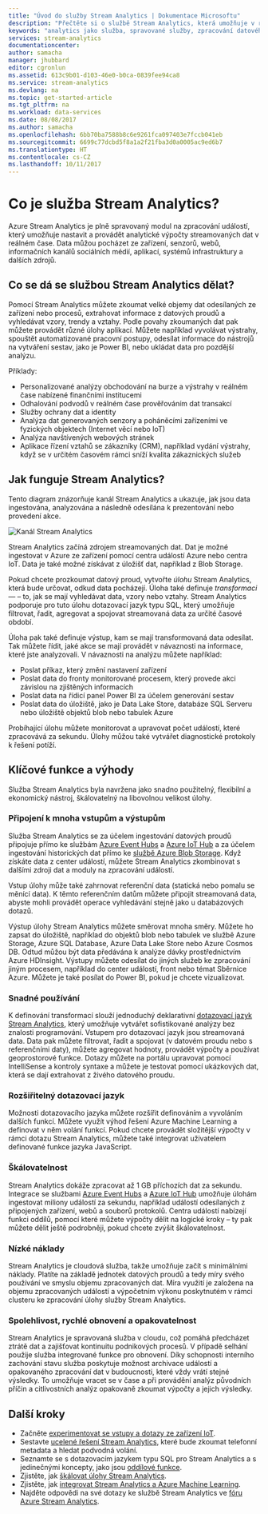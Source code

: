 ```yaml
---
title: "Úvod do služby Stream Analytics | Dokumentace Microsoftu"
description: "Přečtěte si o službě Stream Analytics, která umožňuje v reálném čase analyzovat data streamovaná z platformy Internet věcí (IOT)."
keywords: "analytics jako služba, spravované služby, zpracování datového proudu, streamování analytics, co je datový proud analytics"
services: stream-analytics
documentationcenter: 
author: samacha
manager: jhubbard
editor: cgronlun
ms.assetid: 613c9b01-d103-46e0-b0ca-0839fee94ca8
ms.service: stream-analytics
ms.devlang: na
ms.topic: get-started-article
ms.tgt_pltfrm: na
ms.workload: data-services
ms.date: 08/08/2017
ms.author: samacha
ms.openlocfilehash: 6bb70ba7588b8c6e9261fca097403e7fccb041eb
ms.sourcegitcommit: 6699c77dcbd5f8a1a2f21fba3d0a0005ac9ed6b7
ms.translationtype: HT
ms.contentlocale: cs-CZ
ms.lasthandoff: 10/11/2017
---
```

# <a name="what-is-stream-analytics"></a>Co je služba Stream Analytics?

Azure Stream Analytics je plně spravovaný modul na zpracování událostí, který umožňuje nastavit a provádět analytické výpočty streamovaných dat v reálném čase. Data můžou pocházet ze zařízení, senzorů, webů, informačních kanálů sociálních médií, aplikací, systémů infrastruktury a dalších zdrojů. 

## <a name="what-can-i-do-with-stream-analytics"></a>Co se dá se službou Stream Analytics dělat?

Pomocí Stream Analytics můžete zkoumat velké objemy dat odesílaných ze zařízení nebo procesů, extrahovat informace z datových proudů a vyhledávat vzory, trendy a vztahy. Podle povahy zkoumaných dat pak můžete provádět různé úlohy aplikací. Můžete například vyvolávat výstrahy, spouštět automatizované pracovní postupy, odesílat informace do nástrojů na vytváření sestav, jako je Power BI, nebo ukládat data pro pozdější analýzu. 

Příklady:

* Personalizované analýzy obchodování na burze a výstrahy v reálném čase nabízené finančními institucemi
* Odhalování podvodů v reálném čase prověřováním dat transakcí 
* Služby ochrany dat a identity
* Analýza dat generovaných senzory a poháněcími zařízeními ve fyzických objektech (Internet věcí nebo IoT)
* Analýza navštívených webových stránek
* Aplikace řízení vztahů se zákazníky (CRM), například vydání výstrahy, když se v určitém časovém rámci sníží kvalita zákaznických služeb

## <a name="how-does-stream-analytics-work"></a>Jak funguje Stream Analytics?

Tento diagram znázorňuje kanál Stream Analytics a ukazuje, jak jsou data ingestována, analyzována a následně odesílána k prezentování nebo provedení akce. 

![Kanál Stream Analytics](./media/stream-analytics-introduction/stream_analytics_intro_pipeline.png)

Stream Analytics začíná zdrojem streamovaných dat. Dat je možné ingestovat v Azure ze zařízení pomocí centra událostí Azure nebo centra IoT. Data je také možné získávat z úložišť dat, například z Blob Storage. 

Pokud chcete prozkoumat datový proud, vytvořte *úlohu* Stream Analytics, která bude určovat, odkud data pocházejí. Úloha také definuje *transformaci*&mdash; – to, jak se mají vyhledávat data, vzory nebo vztahy. Stream Analytics podporuje pro tuto úlohu dotazovací jazyk typu SQL, který umožňuje filtrovat, řadit, agregovat a spojovat streamovaná data za určité časové období.

Úloha pak také definuje výstup, kam se mají transformovaná data odesílat. Tak můžete řídit, jaké akce se mají provádět v návaznosti na informace, které jste analyzovali. V návaznosti na analýzu můžete například:

* Poslat příkaz, který změní nastavení zařízení 
* Poslat data do fronty monitorované procesem, který provede akci závislou na zjištěných informacích 
* Poslat data na řídicí panel Power BI za účelem generování sestav
* Poslat data do úložiště, jako je Data Lake Store, databáze SQL Serveru nebo úložiště objektů blob nebo tabulek Azure

Probíhající úlohu můžete monitorovat a upravovat počet událostí, které zpracovává za sekundu. Úlohy můžou také vytvářet diagnostické protokoly k řešení potíží.

## <a name="key-capabilities-and-benefits"></a>Klíčové funkce a výhody

Služba Stream Analytics byla navržena jako snadno použitelný, flexibilní a ekonomický nástroj, škálovatelný na libovolnou velikost úlohy.

### <a name="connectivity-to-many-inputs-and-outputs"></a>Připojení k mnoha vstupům a výstupům

Služba Stream Analytics se za účelem ingestování datových proudů připojuje přímo ke službám [Azure Event Hubs](https://azure.microsoft.com/services/event-hubs/) a [Azure IoT Hub](https://azure.microsoft.com/services/iot-hub/) a za účelem ingestování historických dat přímo ke [službě Azure Blob Storage](https://docs.microsoft.com/azure/storage/storage-introduction#blob-storage-accounts). Když získáte data z center událostí, můžete Stream Analytics zkombinovat s dalšími zdroji dat a moduly na zpracování událostí.

Vstup úlohy může také zahrnovat referenční data (statická nebo pomalu se měnící data). K těmto referenčním datům můžete připojit streamovaná data, abyste mohli provádět operace vyhledávání stejně jako u databázových dotazů.

Výstup úlohy Stream Analytics můžete směrovat mnoha směry. Můžete ho zapsat do úložiště, například do objektů blob nebo tabulek ve službě Azure Storage, Azure SQL Database, Azure Data Lake Store nebo Azure Cosmos DB. Odtud můžou být data předávána k analýze dávky prostřednictvím Azure HDInsight. Výstupy můžete odesílat do jiných služeb ke zpracování jiným procesem, například do center událostí, front nebo témat Sběrnice Azure. Můžete je také posílat do Power BI, pokud je chcete vizualizovat.

### <a name="ease-of-use"></a>Snadné používání

K definování transformací slouží jednoduchý deklarativní [dotazovací jazyk Stream Analytics](https://msdn.microsoft.com/library/azure/dn834998.aspx), který umožňuje vytvářet sofistikované analýzy bez znalosti programování. Vstupem pro dotazovací jazyk jsou streamovaná data. Data pak můžete filtrovat, řadit a spojovat (v datovém proudu nebo s referenčními daty), můžete agregovat hodnoty, provádět výpočty a používat geoprostorové funkce. Dotazy můžete na portálu upravovat pomocí IntelliSense a kontroly syntaxe a můžete je testovat pomocí ukázkových dat, která se dají extrahovat z živého datového proudu.

### <a name="extensible-query-language"></a>Rozšiřitelný dotazovací jazyk

Možnosti dotazovacího jazyka můžete rozšířit definováním a vyvoláním dalších funkcí. Můžete využít výhod řešení Azure Machine Learning a definovat v něm volání funkcí. Pokud chcete provádět složitější výpočty v rámci dotazu Stream Analytics, můžete také integrovat uživatelem definované funkce jazyka JavaScript.

### <a name="scalability"></a>Škálovatelnost

Stream Analytics dokáže zpracovat až 1 GB příchozích dat za sekundu. Integrace se službami [Azure Event Hubs](https://azure.microsoft.com/services/event-hubs/) a [Azure IoT Hub](https://azure.microsoft.com/services/iot-hub/) umožňuje úlohám ingestovat miliony událostí za sekundu, například událostí odesílaných z připojených zařízení, webů a souborů protokolů. Centra událostí nabízejí funkci oddílů, pomocí které můžete výpočty dělit na logické kroky – ty pak můžete dělit ještě podrobněji, pokud chcete zvýšit škálovatelnost.

### <a name="low-cost"></a>Nízké náklady

Stream Analytics je cloudová služba, takže umožňuje začít s minimálními náklady. Platíte na základě jednotek datových proudů a tedy míry svého používání ve smyslu objemu zpracovaných dat. Míra využití je založena na objemu zpracovaných událostí a výpočetním výkonu poskytnutém v rámci clusteru ke zpracování úlohy služby Stream Analytics.

### <a name="reliability-quick-recovery-and-repeatability"></a>Spolehlivost, rychlé obnovení a opakovatelnost

Stream Analytics je spravovaná služba v cloudu, což pomáhá předcházet ztrátě dat a zajišťovat kontinuitu podnikových procesů. V případě selhání použije služba integrované funkce pro obnovení. Díky schopnosti interního zachování stavu služba poskytuje možnost archivace událostí a opakovaného zpracování dat v budoucnosti, které vždy vrátí stejné výsledky. To umožňuje vracet se v čase a při provádění analýz původních příčin a citlivostních analýz opakovaně zkoumat výpočty a jejich výsledky.

## <a name="next-steps"></a>Další kroky

* Začněte [experimentovat se vstupy a dotazy ze zařízení IoT](stream-analytics-get-started-with-azure-stream-analytics-to-process-data-from-iot-devices.md).
* Sestavte [ucelené řešení Stream Analytics](stream-analytics-real-time-fraud-detection.md), které bude zkoumat telefonní metadata a hledat podvodná volání.
* Seznamte se s dotazovacím jazykem typu SQL pro Stream Analytics a s jedinečnými koncepty, jako jsou [oddílové funkce](stream-analytics-window-functions.md).
* Zjistěte, jak [škálovat úlohy Stream Analytics](stream-analytics-scale-jobs.md). 
* Zjistěte, jak [integrovat Stream Analytics a Azure Machine Learning](stream-analytics-machine-learning-integration-tutorial.md).
* Najděte odpovědi na své dotazy ke službě Stream Analytics ve [fóru Azure Stream Analytics](https://social.msdn.microsoft.com/Forums/en-US/home?forum=AzureStreamAnalytics).

